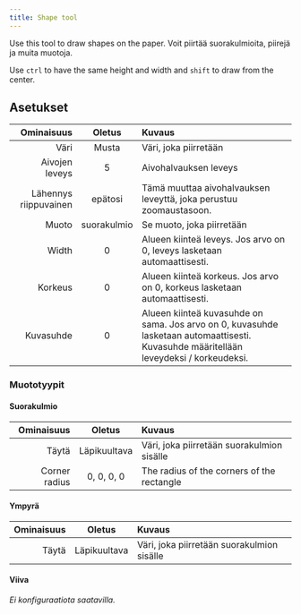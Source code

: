 ```yaml
---
title: Shape tool
---
```


Use this tool to draw shapes on the paper.
Voit piirtää suorakulmioita, piirejä ja muita muotoja.

Use `ctrl` to have the same height and width and `shift` to draw from the center.

## Asetukset

|            Ominaisuus |    Oletus   | Kuvaus                                                                                                                                                                                 |
| --------------------: | :---------: | :------------------------------------------------------------------------------------------------------------------------------------------------------------------------------------- |
|                  Väri |    Musta    | Väri, joka piirretään                                                                                                                                                                  |
|        Aivojen leveys |      5      | Aivohalvauksen leveys                                                                                                                                                                  |
| Lähennys riippuvainen |   epätosi   | Tämä muuttaa aivohalvauksen leveyttä, joka perustuu zoomaustasoon.                                                                                                     |
|                 Muoto | suorakulmio | Se muoto, joka piirretään                                                                                                                                                              |
|                 Width |      0      | Alueen kiinteä leveys. Jos arvo on 0, leveys lasketaan automaattisesti.                                                                                |
|               Korkeus |      0      | Alueen kiinteä korkeus. Jos arvo on 0, korkeus lasketaan automaattisesti.                                                                              |
|             Kuvasuhde |      0      | Alueen kiinteä kuvasuhde on sama. Jos arvo on 0, kuvasuhde lasketaan automaattisesti. Kuvasuhde määritellään leveydeksi / korkeudeksi. |

### Muototyypit

#### Suorakulmio

|    Ominaisuus |    Oletus    | Kuvaus                                     |
| ------------: | :----------: | :----------------------------------------- |
|         Täytä | Läpikuultava | Väri, joka piirretään suorakulmion sisälle |
| Corner radius |  0, 0, 0, 0  | The radius of the corners of the rectangle |

#### Ympyrä

| Ominaisuus |    Oletus    | Kuvaus                                     |
| ---------: | :----------: | :----------------------------------------- |
|      Täytä | Läpikuultava | Väri, joka piirretään suorakulmion sisälle |

#### Viiva

_Ei konfiguraatiota saatavilla._
